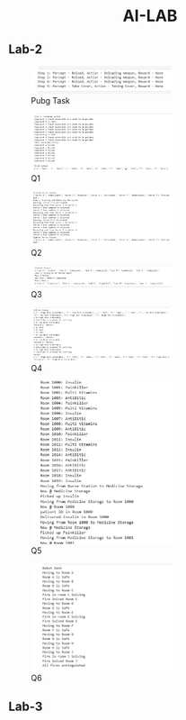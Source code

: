 <h1 align="center">
<br>
AI-LAB
</h1>

## Lab-2

<p align="center">
  <figure>
    <img src="screenshots/pubg_task.png" width="250" alt="pubg_task">
    <figcaption>Pubg Task</figcaption>
  </figure>
  <figure>
    <img src="screenshots/Q1.png" width="250" alt="Q1">
    <figcaption>Q1</figcaption>
  </figure>
  <figure>
    <img src="screenshots/Q2.png" width="250" alt="Q2">
    <figcaption>Q2</figcaption>
  </figure>
  <figure>
    <img src="screenshots/Q3.png" width="250" alt="Q3">
    <figcaption>Q3</figcaption>
  </figure>
  <figure>
    <img src="screenshots/Q4.png" width="250" alt="Q4">
    <figcaption>Q4</figcaption>
  </figure>
  <figure>
    <img src="screenshots/Q5.png" width="250" alt="Q5">
    <figcaption>Q5</figcaption>
  </figure>
  <figure>
    <img src="screenshots/Q6.png" width="250" alt="Q6">
    <figcaption>Q6</figcaption>
  </figure>
</p>

## Lab-3
